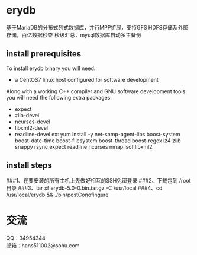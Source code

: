 # erydb
基于MariaDB的分布式列式数据库，并行MPP扩展，支持GFS HDFS存储及外部存储，百亿数据秒查 秒级汇总，mysql数据库自动多主备份

## install prerequisites
To install erydb binary you will need:

  * a CentOS7  linux host configured for software development

Along with a working C++ compiler and GNU software development tools you will need the following extra packages:

  * expect
  * zlib-devel
  * ncurses-devel
  * libxml2-devel
  * readline-devel
ex:
yum install -y  net-snmp-agent-libs boost-system boost-date-time boost-filesystem boost-thread boost-regex lz4 zlib snappy rsync expect readline ncurses nmap lsof libxml2 

## install steps
###1、在要安装的所有主机上先做好相互的SSH免密登录
###2、下载包到 /root目录
###3、tar xf erydb-5.0-0.bin.tar.gz -C /usr/local
###4、cd /usr/local/erydb && ./bin/postConofingure


<h1>交流</h1>
QQ：34954344 <br>
邮箱：hans511002@sohu.com <br>